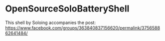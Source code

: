# OpenSourceSoloBatteryShell
This shell by Soloing accompanies the post: https://www.facebook.com/groups/363840837156620/permalink/375658862641484/
